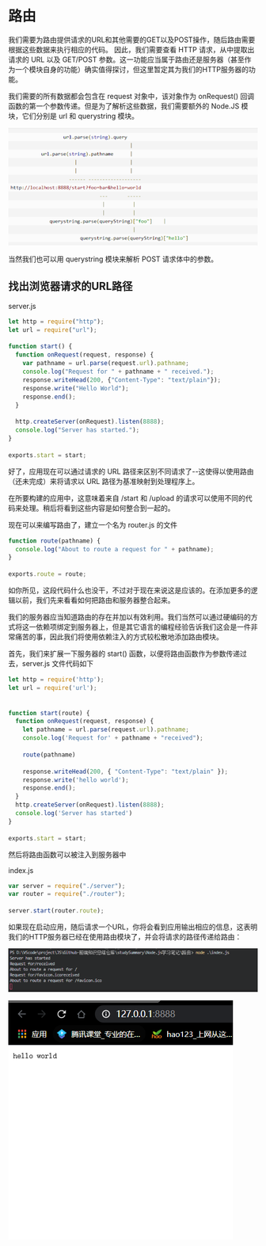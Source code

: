 <!--
 * @Author: angula
 * @Date: 2020-09-22 17:00:28
 * @LastEditTime: 2020-09-23 14:34:22
 * @FilePath: \JS\Github-前端知识总结仓库\studySummary\Node.js学习笔记\路由\路由.md
-->
# 路由

我们需要为路由提供请求的URL和其他需要的GET以及POST操作，随后路由需要根据这些数据来执行相应的代码。
因此，我们需要查看 HTTP 请求，从中提取出请求的 URL 以及 GET/POST 参数。这一功能应当属于路由还是服务器（甚至作为一个模块自身的功能）确实值得探讨，但这里暂定其为我们的HTTP服务器的功能。

我们需要的所有数据都会包含在 request 对象中，该对象作为 onRequest() 回调函数的第一个参数传递。但是为了解析这些数据，我们需要额外的 Node.JS 模块，它们分别是 url 和 querystring 模块。

![](img/2020-09-22-17-08-49oxygen.png)

当然我们也可以用 querystring 模块来解析 POST 请求体中的参数。

## 找出浏览器请求的URL路径

server.js
```js
let http = require("http");
let url = require("url");
 
function start() {
  function onRequest(request, response) {
    var pathname = url.parse(request.url).pathname;
    console.log("Request for " + pathname + " received.");
    response.writeHead(200, {"Content-Type": "text/plain"});
    response.write("Hello World");
    response.end();
  }
 
  http.createServer(onRequest).listen(8888);
  console.log("Server has started.");
}
 
exports.start = start;
```

好了，应用现在可以通过请求的 URL 路径来区别不同请求了--这使得以使用路由（还未完成）来将请求以 URL 路径为基准映射到处理程序上。

在所要构建的应用中，这意味着来自 /start 和 /upload 的请求可以使用不同的代码来处理。稍后将看到这些内容是如何整合到一起的。

现在可以来编写路由了，建立一个名为 router.js 的文件

```js
function route(pathname) {
  console.log("About to route a request for " + pathname);
}
 
exports.route = route;
```
如你所见，这段代码什么也没干，不过对于现在来说这是应该的。在添加更多的逻辑以前，我们先来看看如何把路由和服务器整合起来。

我们的服务器应当知道路由的存在并加以有效利用。我们当然可以通过硬编码的方式将这一依赖项绑定到服务器上，但是其它语言的编程经验告诉我们这会是一件非常痛苦的事，因此我们将使用依赖注入的方式较松散地添加路由模块。

首先，我们来扩展一下服务器的 start() 函数，以便将路由函数作为参数传递过去，server.js 文件代码如下

```js
let http = require('http');
let url = require('url');


function start(route) {
  function onRequest(request, response) {
    let pathname = url.parse(request.url).pathname;
    console.log('Request for' + pathname + "received");

    route(pathname)

    response.writeHead(200, { "Content-Type": "text/plain" });
    response.write('hello world');
    response.end();
  }
  http.createServer(onRequest).listen(8888);
  console.log('Server has started')
}

exports.start = start;
```

然后将路由函数可以被注入到服务器中

index.js

```js
var server = require("./server");
var router = require("./router");
 
server.start(router.route);
```
如果现在启动应用，随后请求一个URL，你将会看到应用输出相应的信息，这表明我们的HTTP服务器已经在使用路由模块了，并会将请求的路径传递给路由：

![](img/2020-09-23-14-33-52oxygen.png)



![](img/2020-09-23-14-34-12oxygen.png)